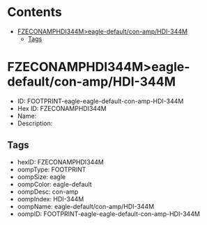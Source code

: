 



Contents
========

* [FZECONAMPHDI344M>eagle-default/con-amp/HDI-344M](#fzeconamphdi344meagle-defaultcon-amphdi-344m)
	* [Tags](#tags)

# FZECONAMPHDI344M>eagle-default/con-amp/HDI-344M

- ID: FOOTPRINT-eagle-eagle-default-con-amp-HDI-344M
- Hex ID: FZECONAMPHDI344M
- Name: 
- Description: 

## Tags

- hexID: FZECONAMPHDI344M
- oompType: FOOTPRINT
- oompSize: eagle
- oompColor: eagle-default
- oompDesc: con-amp
- oompIndex: HDI-344M
- oompName: eagle-default/con-amp/HDI-344M
- oompID: FOOTPRINT-eagle-eagle-default-con-amp-HDI-344M
